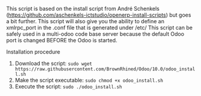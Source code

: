 This script is based on the install script from André Schenkels (https://github.com/aschenkels-ictstudio/openerp-install-scripts) but goes a bit further. This script will also give you the ability to define an xmlrpc_port in the .conf file that is generated under /etc/ This script can be safely used in a multi-odoo code base server because the default Odoo port is changed BEFORE the Odoo is started.

Installation procedure
1. Download the script: ``` sudo wget https://raw.githubusercontent.com/BrownRhined/Odoo/10.0/odoo_install.sh ``` 
2. Make the script executable: ``` sudo chmod +x odoo_install.sh ``` 
3. Execute the script: ``` sudo ./odoo_install.sh ```
